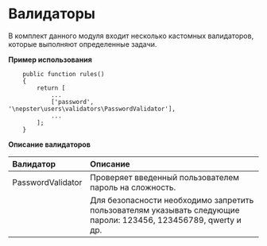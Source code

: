 # Валидаторы

В комплект данного модуля входит несколько кастомных валидаторов, которые выполняют определенные задачи.

**Пример использования**

```
    public function rules()
    {
        return [
            ...
            ['password', '\nepster\users\validators\PasswordValidator'],
            ...
        ];
    }
```

**Описание валидаторов**

| Валидатор                      | Описание                                                                                                        |
| :------------                  |:----------------------------------------------------------------------------------------------------------------|
| PasswordValidator              | Проверяет введенный пользователем пароль на сложность.                                                          |
|                                | Для безопасности необходимо запретить пользователям указывать следующие пароли: 123456, 123456789, qwerty и др. |
